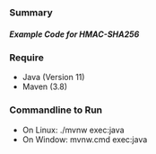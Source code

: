 ### Summary
 ##### Example Code for HMAC-SHA256
### Require
* Java (Version 11)
* Maven (3.8)
### Commandline to Run	
* On Linux: ./mvnw exec:java
* On Window: mvnw.cmd exec:java
